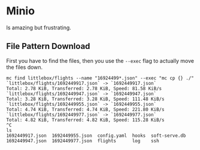 # Minio

Is amazing but frustrating.

## File Pattern Download

First you have to find the files, then you use the `--exec` flag to actually move the files down.

```shell
mc find littlebox/flights --name "16924499*.json" --exec "mc cp {} ./"
`littlebox/flights/1692449917.json` -> `1692449917.json`
Total: 2.78 KiB, Transferred: 2.78 KiB, Speed: 81.58 KiB/s
`littlebox/flights/1692449947.json` -> `1692449947.json`
Total: 3.28 KiB, Transferred: 3.28 KiB, Speed: 111.48 KiB/s
`littlebox/flights/1692449955.json` -> `1692449955.json`
Total: 4.74 KiB, Transferred: 4.74 KiB, Speed: 221.80 KiB/s
`littlebox/flights/1692449977.json` -> `1692449977.json`
Total: 4.82 KiB, Transferred: 4.82 KiB, Speed: 115.28 KiB/s
^C
ls
1692449917.json  1692449955.json  config.yaml  hooks  soft-serve.db
1692449947.json  1692449977.json  flights      log    ssh
```